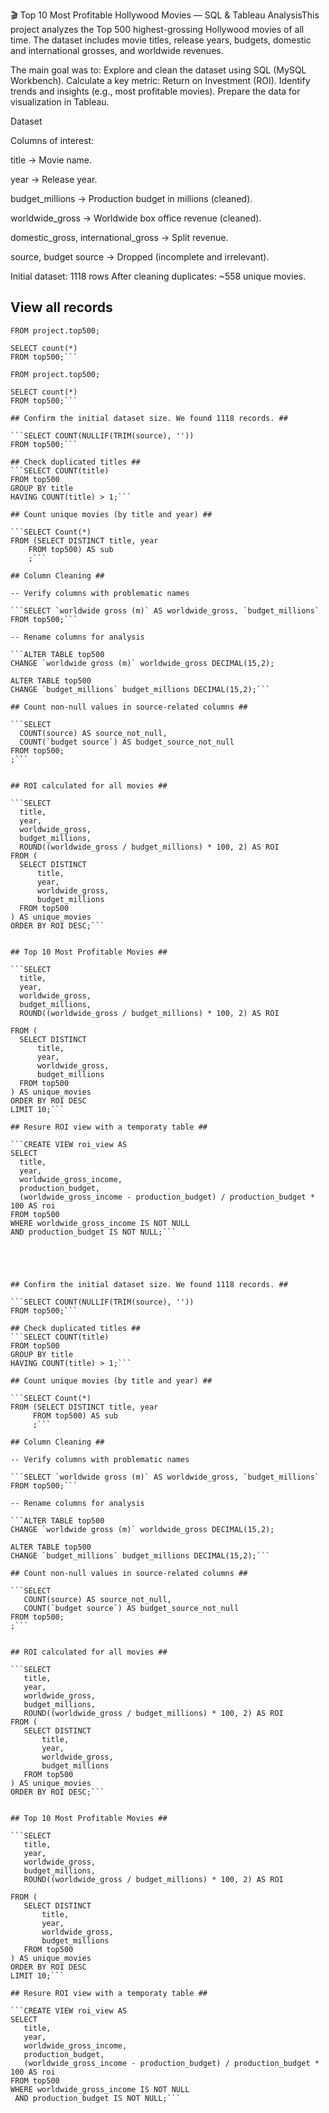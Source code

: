 🎬 Top 10 Most Profitable Hollywood Movies — SQL & Tableau AnalysisThis project analyzes the Top 500 highest-grossing Hollywood movies of all time. The dataset includes movie titles, release years, budgets, domestic and international grosses, and worldwide revenues.

The main goal was to:
Explore and clean the dataset using SQL (MySQL Workbench).
Calculate a key metric: Return on Investment (ROI).
Identify trends and insights (e.g., most profitable movies).
Prepare the data for visualization in Tableau.

Dataset

Columns of interest:

title → Movie name.

year → Release year.

budget_millions → Production budget in millions (cleaned).

worldwide_gross → Worldwide box office revenue (cleaned).

domestic_gross, international_gross → Split revenue.

source, budget source → Dropped (incomplete and irrelevant).

Initial dataset: 1118 rows
After cleaning duplicates: ~558 unique movies.

 ## View all records ##
 ```SELECT * 
FROM project.top500;

SELECT count(*)
FROM top500;```

FROM project.top500;

SELECT count(*)
FROM top500;```

## Confirm the initial dataset size. We found 1118 records. ## 

```SELECT COUNT(NULLIF(TRIM(source), ''))
FROM top500;```

## Check duplicated titles ##
```SELECT COUNT(title) 
FROM top500 
GROUP BY title 
HAVING COUNT(title) > 1;```

## Count unique movies (by title and year) ##

```SELECT Count(*)
FROM (SELECT DISTINCT title, year
     FROM top500) AS sub
     ;```
     
## Column Cleaning ##

-- Verify columns with problematic names
     
```SELECT `worldwide gross (m)` AS worldwide_gross, `budget_millions`
FROM top500;```

-- Rename columns for analysis

```ALTER TABLE top500 
CHANGE `worldwide gross (m)` worldwide_gross DECIMAL(15,2);

ALTER TABLE top500 
CHANGE `budget_millions` budget_millions DECIMAL(15,2);```

## Count non-null values in source-related columns ##

```SELECT 
   COUNT(source) AS source_not_null,
   COUNT(`budget source`) AS budget_source_not_null
FROM top500;
;```


## ROI calculated for all movies ##

```SELECT
   title,
   year,
   worldwide_gross,
   budget_millions,
   ROUND((worldwide_gross / budget_millions) * 100, 2) AS ROI
FROM (
   SELECT DISTINCT
       title,
       year,
       worldwide_gross,
       budget_millions
   FROM top500
) AS unique_movies
ORDER BY ROI DESC;```


## Top 10 Most Profitable Movies ##

```SELECT
   title,
   year,
   worldwide_gross,
   budget_millions,
   ROUND((worldwide_gross / budget_millions) * 100, 2) AS ROI
   
FROM (
   SELECT DISTINCT
       title,
       year,
       worldwide_gross,
       budget_millions
   FROM top500
) AS unique_movies
ORDER BY ROI DESC
LIMIT 10;```

## Resure ROI view with a temporaty table ##

```CREATE VIEW roi_view AS
SELECT 
   title,
   year,
   worldwide_gross_income,
   production_budget,
   (worldwide_gross_income - production_budget) / production_budget * 100 AS roi
FROM top500
WHERE worldwide_gross_income IS NOT NULL 
 AND production_budget IS NOT NULL;```





## Confirm the initial dataset size. We found 1118 records. ## 

```SELECT COUNT(NULLIF(TRIM(source), ''))
FROM top500;```

## Check duplicated titles ##
```SELECT COUNT(title) 
FROM top500 
GROUP BY title 
HAVING COUNT(title) > 1;```

## Count unique movies (by title and year) ##

```SELECT Count(*)
FROM (SELECT DISTINCT title, year
	  FROM top500) AS sub
      ;```
      
## Column Cleaning ##

-- Verify columns with problematic names
      
```SELECT `worldwide gross (m)` AS worldwide_gross, `budget_millions`
FROM top500;```

-- Rename columns for analysis

```ALTER TABLE top500 
CHANGE `worldwide gross (m)` worldwide_gross DECIMAL(15,2);

ALTER TABLE top500 
CHANGE `budget_millions` budget_millions DECIMAL(15,2);```

## Count non-null values in source-related columns ##

```SELECT 
    COUNT(source) AS source_not_null,
    COUNT(`budget source`) AS budget_source_not_null
FROM top500;
;```


## ROI calculated for all movies ##

```SELECT
    title,
    year,
    worldwide_gross,
    budget_millions,
    ROUND((worldwide_gross / budget_millions) * 100, 2) AS ROI
FROM (
    SELECT DISTINCT
        title,
        year,
        worldwide_gross,
        budget_millions
    FROM top500
) AS unique_movies
ORDER BY ROI DESC;```


## Top 10 Most Profitable Movies ##

```SELECT
    title,
    year,
    worldwide_gross,
    budget_millions,
    ROUND((worldwide_gross / budget_millions) * 100, 2) AS ROI
    
FROM (
    SELECT DISTINCT
        title,
        year,
        worldwide_gross,
        budget_millions
    FROM top500
) AS unique_movies
ORDER BY ROI DESC
LIMIT 10;```

## Resure ROI view with a temporaty table ##

```CREATE VIEW roi_view AS
SELECT 
    title,
    year,
    worldwide_gross_income,
    production_budget,
    (worldwide_gross_income - production_budget) / production_budget * 100 AS roi
FROM top500
WHERE worldwide_gross_income IS NOT NULL 
  AND production_budget IS NOT NULL;```




